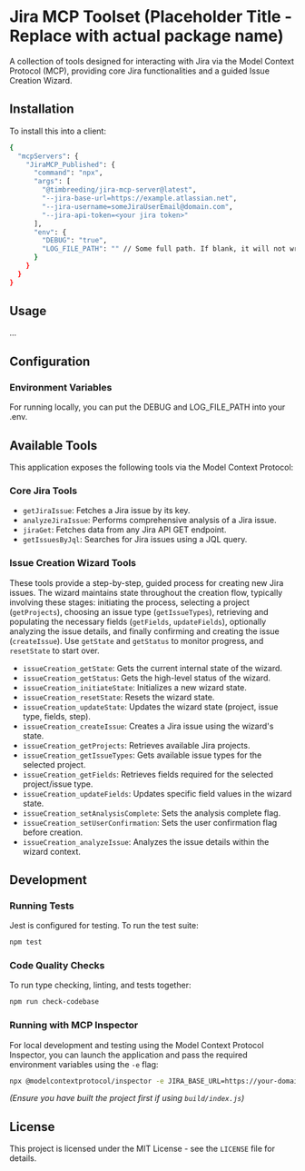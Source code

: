 # Jira MCP Toolset (Placeholder Title - Replace with actual package name)

A collection of tools designed for interacting with Jira via the Model Context Protocol (MCP), providing core Jira functionalities and a guided Issue Creation Wizard.

## Installation

To install this into a client:

```bash
{
  "mcpServers": {
    "JiraMCP_Published": {
      "command": "npx",
      "args": [
        "@timbreeding/jira-mcp-server@latest",
        "--jira-base-url=https://example.atlassian.net",
        "--jira-username=someJiraUserEmail@domain.com",
        "--jira-api-token=<your jira token>"
      ],
      "env": {
        "DEBUG": "true",
        "LOG_FILE_PATH": "" // Some full path. If blank, it will not write logs to a file.
      }
    }
  }
}

```

## Usage
...
## Configuration

### Environment Variables
 For running locally, you can put the DEBUG and LOG_FILE_PATH into your .env.

## Available Tools

This application exposes the following tools via the Model Context Protocol:

### Core Jira Tools

- `getJiraIssue`: Fetches a Jira issue by its key.
- `analyzeJiraIssue`: Performs comprehensive analysis of a Jira issue.
- `jiraGet`: Fetches data from any Jira API GET endpoint.
- `getIssuesByJql`: Searches for Jira issues using a JQL query.

### Issue Creation Wizard Tools

These tools provide a step-by-step, guided process for creating new Jira issues. The wizard maintains state throughout the creation flow, typically involving these stages: initiating the process, selecting a project (`getProjects`), choosing an issue type (`getIssueTypes`), retrieving and populating the necessary fields (`getFields`, `updateFields`), optionally analyzing the issue details, and finally confirming and creating the issue (`createIssue`). Use `getState` and `getStatus` to monitor progress, and `resetState` to start over.

- `issueCreation_getState`: Gets the current internal state of the wizard.
- `issueCreation_getStatus`: Gets the high-level status of the wizard.
- `issueCreation_initiateState`: Initializes a new wizard state.
- `issueCreation_resetState`: Resets the wizard state.
- `issueCreation_updateState`: Updates the wizard state (project, issue type, fields, step).
- `issueCreation_createIssue`: Creates a Jira issue using the wizard's state.
- `issueCreation_getProjects`: Retrieves available Jira projects.
- `issueCreation_getIssueTypes`: Gets available issue types for the selected project.
- `issueCreation_getFields`: Retrieves fields required for the selected project/issue type.
- `issueCreation_updateFields`: Updates specific field values in the wizard state.
- `issueCreation_setAnalysisComplete`: Sets the analysis complete flag.
- `issueCreation_setUserConfirmation`: Sets the user confirmation flag before creation.
- `issueCreation_analyzeIssue`: Analyzes the issue details within the wizard context.

## Development

### Running Tests

Jest is configured for testing. To run the test suite:

```bash
npm test
```

### Code Quality Checks

To run type checking, linting, and tests together:

```bash
npm run check-codebase
```

### Running with MCP Inspector

For local development and testing using the Model Context Protocol Inspector, you can launch the application and pass the required environment variables using the `-e` flag:

```bash
npx @modelcontextprotocol/inspector -e JIRA_BASE_URL=https://your-domain.atlassian.net -e JIRA_USERNAME=your-email@example.com -e JIRA_API_TOKEN=your-api-token -e DEBUG=true node build/index.js
```

_(Ensure you have built the project first if using `build/index.js`)_

## License

This project is licensed under the MIT License - see the `LICENSE` file for details.
